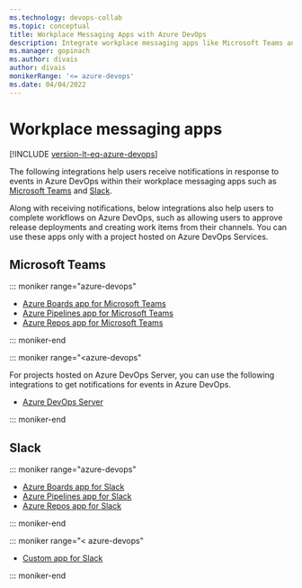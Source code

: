 ```yaml
---
ms.technology: devops-collab
ms.topic: conceptual
title: Workplace Messaging Apps with Azure DevOps 
description: Integrate workplace messaging apps like Microsoft Teams and Slack with your Azure DevOps organization
ms.manager: gopinach
ms.author: divais
author: divais
monikerRange: '<= azure-devops'
ms.date: 04/04/2022
---
```


# Workplace messaging apps 

[!INCLUDE [version-lt-eq-azure-devops](../../includes/version-lt-eq-azure-devops.md)]

The following integrations help users receive notifications in response to events in Azure DevOps within their workplace messaging apps such as
[Microsoft Teams](https://products.office.com/microsoft-teams/group-chat-software) and [Slack](https://slack.com). 

Along with receiving notifications, below integrations also help users to complete workflows on Azure DevOps, such as allowing users to approve release deployments and creating work items from their channels. You can use these apps only with a project hosted on Azure DevOps Services.

## Microsoft Teams

::: moniker range="azure-devops"

 * [Azure Boards app for Microsoft Teams](../../boards/integrations/boards-teams.md)  
* [Azure Pipelines app for Microsoft Teams](../../pipelines/integrations/microsoft-teams.md)  
* [Azure Repos app for Microsoft Teams](../../repos/integrations/repos-teams.md)  

::: moniker-end

::: moniker range="<azure-devops"

For projects hosted on Azure DevOps Server, you can use the following integrations to get notifications for events in Azure DevOps.

* [Azure DevOps Server](teams.md)

::: moniker-end


## Slack

::: moniker range="azure-devops"

* [Azure Boards app for Slack](../../boards/integrations/boards-slack.md)
* [Azure Pipelines app for Slack](../../pipelines/integrations/slack.md)  
* [Azure Repos app for Slack](../../repos/integrations/repos-slack.md)

::: moniker-end

::: moniker range="< azure-devops"

* [Custom app for Slack](slack.md)

::: moniker-end
